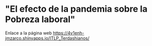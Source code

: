 # "El efecto de la pandemia sobre la Pobreza laboral"

Enlace a la página web https://4v1enh-jmzarco.shinyapps.io/ITLP_Terdashianos/
